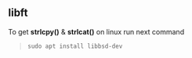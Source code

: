 ## libft

To get **strlcpy()** & **strlcat()** on linux run next command

> `sudo apt install libbsd-dev`
